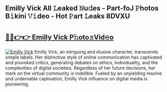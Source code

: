 ## Emilly Vick All 𝙻eaked 𝙽u𝚍es - Part-foJ 𝙿hotos B𝚒kini 𝚅𝚒deo - Hot 𝙿art 𝙻eaks 8DVXU

# <h2><a href="http://ld0ruco.urlbe.top/?page=Emilly+Vick">🔗🔗👉👉 Emilly Vick P𝚑oto𝚜Vid𝚎o</a></h2>

[![Emilly Vick](https://i.imgur.com/eBuTRDB.gif)](http://ld0ruco.urlbe.top/?page=Emilly+Vick)
Emilly Vick, an intriguing and elusive character, transcends simple labels. Her distinctive style of online communication has captivated and provoked critics, generating debates on ethics, individuality, and the complexities of digital societies. Regardless of her future decisions, her mark on the virtual community is indelible. Fueled by an unyielding resolve and undeniable captivation, Emilly Vick influence on digital media is pioneering.
